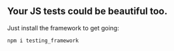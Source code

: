 Your JS tests could be beautiful too.
-----


Just install the framework to get going:

```npm i testing_framework```
